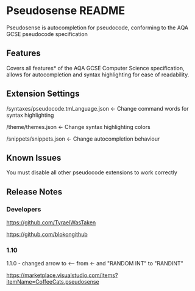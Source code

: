 # Pseudosense README

Pseudosense is autocompletion for pseudocode, conforming to the AQA GCSE pseudocode specification

## Features

Covers all features* of the AQA GCSE Computer Science specification, allows for autocompletion and syntax highlighting for ease of readability.

## Extension Settings

/syntaxes/pseudocode.tmLanguage.json <- Change command words for syntax highlighting

/theme/themes.json <- Change syntax highlighting colors

/snippets/snippets.json <- Change autocompletion behaviour

## Known Issues

You must disable all other pseudocode extensions to work correctly

## Release Notes

### Developers
https://github.com/TyraelWasTaken

https://github.com/blokongithub

### 1.10

1.1.0 - changed arrow to <-- from <- and "RANDOM INT" to "RANDINT"

https://marketplace.visualstudio.com/items?itemName=CoffeeCats.pseudosense
